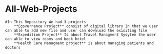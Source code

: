 # All-Web-Projects
	#In This Repository We had 3 projects 
		**Egovernance Project** consist of digital library In that we user can able to add new file and user can download the exisiting file 
		**Expedition Project** Is about Travel Managment Sysytem the user can able to view rooms and book hotel 
		**Health Care Managment project** is about managing patients and doctors 